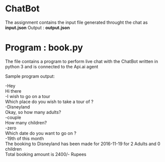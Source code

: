# ChatBot

The assignment contains the input file generated throught the chat as **input.json**
Output : **output.json**

# Program : book.py

The file contains a program to perform live chat with the ChatBot written in python 3 and is connected to the Api.ai agent


Sample program output:

-Hey<br />
Hi there<br />
-I wish to go on a tour<br />
Which place do you wish to take a tour of ?<br />
-Disneyland<br />
Okay, so how many adults?<br />
-couple<br />
How many children?<br />
-zero<br />
Which date do you want to go on ?<br />
-19th of this month<br />
The booking to Disneyland has been made for 2016-11-19 for 2 Adults and 0 children<br />
Total booking amount is 2400/- Rupees<br />
 
